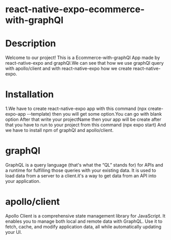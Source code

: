 # react-native-expo-ecommerce-with-graphQl

# Description
Welcome to our project! This is a Ecommerce-with-graphQl App made by react-native-expo and graphQl.We can see that how we use graphQl query with apollo/client and with react-native-expo how we create react-native-expo.

# Installation
1.We have to create react-native-expo app with this command (npx create-expo-app --template) then
you will get some option.You can go with blank option After that write your projectName then your app will be create after that you have to run to your project from this command (npx expo start) And we have to install npm of graphQl and apollo/client.


# graphQl
GraphQL is a query language (that's what the “QL” stands for) for APIs and a runtime for fulfilling those queries with your existing data. It is used to load data from a server to a client.it's a way to get data from an API into your application.
# apollo/client
Apollo Client is a comprehensive state management library for JavaScript. It enables you to manage both local and remote data with GraphQL. Use it to fetch, cache, and modify application data, all while automatically updating your UI.



